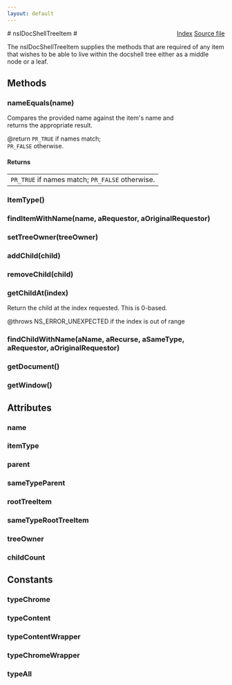```yaml
---
layout: default
---
```

<div class='links' style='float:right'><a href="../index.html">Index</a>
<a href="http://dxr.mozilla.org/mozilla-central/source/docshell/base/nsIDocShellTreeItem.idl">Source file</a>
</div>
# nsIDocShellTreeItem #
  
The nsIDocShellTreeItem supplies the methods that are required of any item  
that wishes to be able to live within the docshell tree either as a middle  
node or a leaf.   
  

## Methods ##

### nameEquals(name) ###
  
Compares the provided name against the item's name and  
returns the appropriate result.  
  
@return <CODE>PR_TRUE</CODE> if names match;  
        <CODE>PR_FALSE</CODE> otherwise.  
  

#### Returns ####

<table>

<tr>
<td><CODE>PR_TRUE</CODE> if names match;  
        <CODE>PR_FALSE</CODE> otherwise.  
</td>
</tr>

</table>

### ItemType() ###

### findItemWithName(name, aRequestor, aOriginalRequestor) ###

### setTreeOwner(treeOwner) ###

### addChild(child) ###

### removeChild(child) ###

### getChildAt(index) ###
  
Return the child at the index requested.  This is 0-based.  
  
@throws NS_ERROR_UNEXPECTED if the index is out of range  
  

### findChildWithName(aName, aRecurse, aSameType, aRequestor, aOriginalRequestor) ###

### getDocument() ###

### getWindow() ###

## Attributes ##

### name ###

### itemType ###

### parent ###

### sameTypeParent ###

### rootTreeItem ###

### sameTypeRootTreeItem ###

### treeOwner ###

### childCount ###

## Constants ##

### typeChrome ###

### typeContent ###

### typeContentWrapper ###

### typeChromeWrapper ###

### typeAll ###
